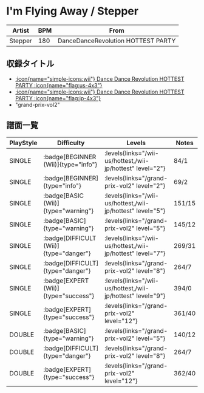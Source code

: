 # I'm Flying Away / Stepper

|Artist|BPM|From|
|------|---|----|
|Stepper|180|DanceDanceRevolution HOTTEST PARTY|

## 収録タイトル

- [:icon{name="simple-icons:wii"} Dance Dance Revolution HOTTEST PARTY :icon{name="flag:us-4x3"}](/wii-us/hottest)
- [:icon{name="simple-icons:wii"} Dance Dance Revolution HOTTEST PARTY :icon{name="flag:jp-4x3"}](/wii-jp/hottest)
- "grand-prix-vol2"

## 譜面一覧

|PlayStyle|Difficulty|Levels|Notes|Movie|
|---------|----------|------|-----|-----|
|SINGLE| :badge[BEGINNER (Wii)]{type="info"}| :levels{links="/wii-us/hottest,/wii-jp/hottest" level="2"}|84/1||
|SINGLE| :badge[BEGINNER]{type="info"}| :levels{links="/grand-prix-vol2" level="2"}|69/2||
|SINGLE| :badge[BASIC (Wii)]{type="warning"}| :levels{links="/wii-us/hottest,/wii-jp/hottest" level="5"}|151/15||
|SINGLE| :badge[BASIC]{type="warning"}| :levels{links="/grand-prix-vol2" level="5"}|145/12||
|SINGLE| :badge[DIFFICULT (Wii)]{type="danger"}| :levels{links="/wii-us/hottest,/wii-jp/hottest" level="7"}|269/31||
|SINGLE| :badge[DIFFICULT]{type="danger"}| :levels{links="/grand-prix-vol2" level="8"}|264/7||
|SINGLE| :badge[EXPERT (Wii)]{type="success"}| :levels{links="/wii-us/hottest,/wii-jp/hottest" level="9"}|394/0||
|SINGLE| :badge[EXPERT]{type="success"}| :levels{links="/grand-prix-vol2" level="12"}|361/40||
|DOUBLE| :badge[BASIC]{type="warning"}| :levels{links="/grand-prix-vol2" level="5"}|140/12||
|DOUBLE| :badge[DIFFICULT]{type="danger"}| :levels{links="/grand-prix-vol2" level="8"}|264/7||
|DOUBLE| :badge[EXPERT]{type="success"}| :levels{links="/grand-prix-vol2" level="12"}|362/40||
